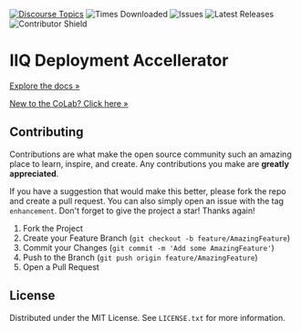 [![Discourse Topics][discourse-shield]][discourse-url]
![Times Downloaded][downloads-shield]
![Issues][issues-shield]
![Latest Releases][release-shield]
![Contributor Shield][contributor-shield]

[discourse-shield]: https://img.shields.io/discourse/topics?label=Discuss%20This%20Tool&server=https%3A%2F%2Fdeveloper.sailpoint.com%2Fdiscuss
[discourse-url]: https://developer.sailpoint.com/discuss/t/identityiq-deployment-accelerator-iiqda/18131
[downloads-shield]: https://img.shields.io/github/downloads/sailpoint-oss/colab-iiqda/total?label=Downloads
[issues-shield]:https://img.shields.io/github/issues/sailpoint-oss/colab-iiqda?label=Issues
[release-shield]: https://img.shields.io/github/v/release/sailpoint-oss/colab-iiqda?label=Current%20Release
[contributor-shield]:https://img.shields.io/github/contributors/sailpoint-oss/colab-iiqda?label=Contributors

# IIQ Deployment Accellerator
[Explore the docs »](https://developer.sailpoint.com/discuss/t/identityiq-deployment-accelerator-iiqda/18131)

[New to the CoLab? Click here »](https://developer.sailpoint.com/discuss/t/about-the-sailpoint-developer-community-colab/11230)

<!-- CONTRIBUTING -->
## Contributing

Contributions are what make the open source community such an amazing place to learn, inspire, and create. Any contributions you make are **greatly appreciated**.

If you have a suggestion that would make this better, please fork the repo and create a pull request. You can also simply open an issue with the tag `enhancement`.
Don't forget to give the project a star! Thanks again!

1. Fork the Project
2. Create your Feature Branch (`git checkout -b feature/AmazingFeature`)
3. Commit your Changes (`git commit -m 'Add some AmazingFeature'`)
4. Push to the Branch (`git push origin feature/AmazingFeature`)
5. Open a Pull Request

<!-- LICENSE -->
## License

Distributed under the MIT License. See `LICENSE.txt` for more information.
